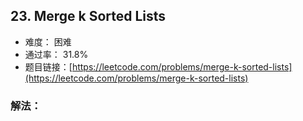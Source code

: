 ## 23. Merge k Sorted Lists


- 难度： 困难
- 通过率： 31.8%
- 题目链接：[https://leetcode.com/problems/merge-k-sorted-lists](https://leetcode.com/problems/merge-k-sorted-lists)



### 解法：
